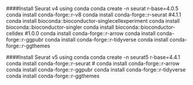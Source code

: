 ####Install Seurat v4 using conda
conda create -n seurat r-base=4.0.5
conda install conda-forge::r-v8 
conda install conda-forge::r-seurat #4.1.1
conda install bioconda::bioconductor-singlecellexperiment
conda install bioconda::bioconductor-singler
conda install bioconda::bioconductor-celldex #1.0.0
conda install conda-forge::r-arrow
conda install conda-forge::r-ggpubr
conda install conda-forge::r-tidyverse
conda install conda-forge::r-ggthemes

####Install Seurat v5 using conda
conda create -n seurat5 r-base=4.4.1
conda install conda-forge::r-seurat #
conda install conda-forge::r-arrow
conda install conda-forge::r-ggpubr
conda install conda-forge::r-tidyverse
conda install conda-forge::r-ggthemes
